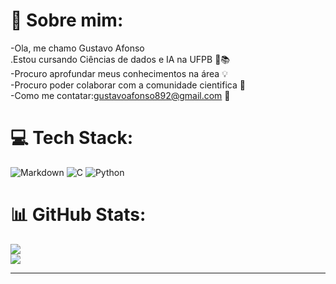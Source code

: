 # 💫 Sobre mim:
-Ola, me chamo Gustavo Afonso<br>.Estou cursando Ciências de dados e IA na UFPB 📙📚<br>-Procuro aprofundar meus conhecimentos na área 💡<br>-Procuro poder colaborar com a comunidade cientifica 🧪<br>-Como me contatar:gustavoafonso892@gmail.com 📩


# 💻 Tech Stack:
![Markdown](https://img.shields.io/badge/markdown-%23000000.svg?style=for-the-badge&logo=markdown&logoColor=white) ![C](https://img.shields.io/badge/c-%2300599C.svg?style=for-the-badge&logo=c&logoColor=white) ![Python](https://img.shields.io/badge/python-3670A0?style=for-the-badge&logo=python&logoColor=ffdd54)
# 📊 GitHub Stats:
![](https://github-readme-stats.vercel.app/api?username=Gusttavoafonso&theme=dark&hide_border=false&include_all_commits=true&count_private=false)<br/>
![](https://github-readme-streak-stats.herokuapp.com/?user=Gusttavoafonso&theme=dark&hide_border=false)<br/>


---


<!-- Proudly created with GPRM ( https://gprm.itsvg.in ) -->
